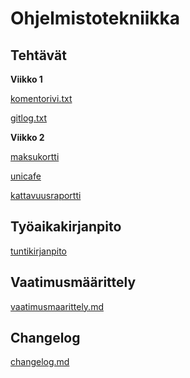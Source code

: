 # Ohjelmistotekniikka
## Tehtävät
**Viikko 1**

[komentorivi.txt](https://github.com/maxxof/ot-harjoitustyo/blob/master/laskarit/viikko1/komentorivi.txt)

[gitlog.txt](https://github.com/maxxof/ot-harjoitustyo/blob/master/laskarit/viikko1/gitlog.txt)

**Viikko 2**

[maksukortti](https://github.com/maxxof/ot-harjoitustyo/tree/master/laskarit/viikko2/maksukortti)

[unicafe](https://github.com/maxxof/ot-harjoitustyo/tree/master/laskarit/viikko2/unicafe)

[kattavuusraportti](https://github.com/maxxof/ot-harjoitustyo/blob/master/laskarit/viikko2/kattavuusraportti.jpg)

## Työaikakirjanpito
[tuntikirjanpito](https://github.com/maxxof/ot-harjoitustyo/blob/master/tetris-game/dokumentaatio/tuntikirjanpito.md)

## Vaatimusmäärittely
[vaatimusmaarittely.md](https://github.com/maxxof/ot-harjoitustyo/blob/master/tetris-game/dokumentaatio/vaatimusmaarittely.md)

## Changelog
[changelog.md](https://github.com/maxxof/ot-harjoitustyo/blob/master/tetris-game/dokumentaatio/changelog.md)
